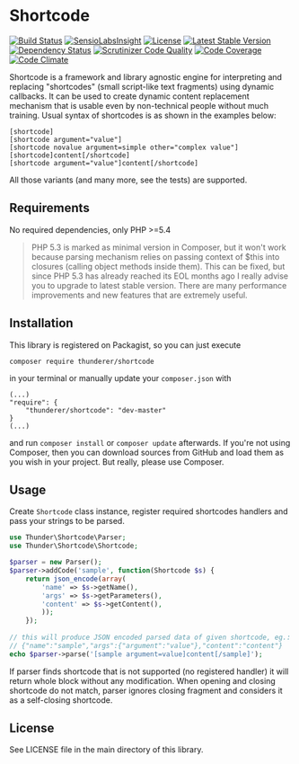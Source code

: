 # Shortcode

[![Build Status](https://travis-ci.org/thunderer/Shortcode.png?branch=master)](https://travis-ci.org/thunderer/Shortcode)
[![SensioLabsInsight](https://insight.sensiolabs.com/projects/5235d5e3-d112-48df-bc07-d4555aef293d/mini.png)](https://insight.sensiolabs.com/projects/5235d5e3-d112-48df-bc07-d4555aef293d)
[![License](https://poser.pugx.org/thunderer/shortcode/license.svg)](https://packagist.org/packages/thunderer/shortcode)
[![Latest Stable Version](https://poser.pugx.org/thunderer/shortcode/v/stable.svg)](https://packagist.org/packages/thunderer/shortcode)
[![Dependency Status](https://www.versioneye.com/user/projects/551d5385971f7847ca000002/badge.svg?style=flat)](https://www.versioneye.com/user/projects/551d5385971f7847ca000002)
[![Scrutinizer Code Quality](https://scrutinizer-ci.com/g/thunderer/Shortcode/badges/quality-score.png?b=master)](https://scrutinizer-ci.com/g/thunderer/Shortcode/?branch=master)
[![Code Coverage](https://scrutinizer-ci.com/g/thunderer/Shortcode/badges/coverage.png?b=master)](https://scrutinizer-ci.com/g/thunderer/Shortcode/?branch=master)
[![Code Climate](https://codeclimate.com/github/thunderer/Shortcode/badges/gpa.svg)](https://codeclimate.com/github/thunderer/Shortcode)

Shortcode is a framework and library agnostic engine for interpreting and replacing "shortcodes" (small script-like text fragments) using dynamic callbacks. It can be used to create dynamic content replacement mechanism that is usable even by non-technical people without much training. Usual syntax of shortcodes is as shown in the examples below:

```
[shortcode]
[shortcode argument="value"]
[shortcode novalue argument=simple other="complex value"]
[shortcode]content[/shortcode]
[shortcode argument="value"]content[/shortcode]
```

All those variants (and many more, see the tests) are supported.

## Requirements

No required dependencies, only PHP >=5.4

> PHP 5.3 is marked as minimal version in Composer, but it won't work because parsing mechanism relies on passing context of $this into closures (calling object methods inside them). This can be fixed, but since PHP 5.3 has already reached its EOL months ago I really advise you to upgrade to latest stable version. There are many performance improvements and new features that are extremely useful.

## Installation

This library is registered on Packagist, so you can just execute

```
composer require thunderer/shortcode
```

in your terminal or manually update your `composer.json` with

```
(...)
"require": {
    "thunderer/shortcode": "dev-master"
}
(...)
```

and run `composer install` or `composer update` afterwards. If you're not using Composer, then you can download sources from GitHub and load them as you wish in your project. But really, please use Composer.

## Usage

Create `Shortcode` class instance, register required shortcodes handlers and pass your strings to be parsed.

```php
use Thunder\Shortcode\Parser;
use Thunder\Shortcode\Shortcode;

$parser = new Parser();
$parser->addCode('sample', function(Shortcode $s) {
    return json_encode(array(
        'name' => $s->getName(),
        'args' => $s->getParameters(),
        'content' => $s->getContent(),
        ));
    });
    
// this will produce JSON encoded parsed data of given shortcode, eg.:
// {"name":"sample","args":{"argument":"value"},"content":"content"}
echo $parser->parse('[sample argument=value]content[/sample]');
```

If parser finds shortcode that is not supported (no registered handler) it will return whole block without any modification. When opening and closing shortcode do not match, parser ignores closing fragment and considers it as a self-closing shortcode.

## License

See LICENSE file in the main directory of this library.
